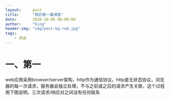 ```yaml
---
layout:     post
title:      "我的第一篇博客"
date:       2020-10-06 00:00:00
author:     "King"
header-img: "img/post-bg-rwd.jpg"
tags:
    - 闲谈
---
```


# 一、第一

web应用采用browser/server架构，http作为通信协议。http是无状态协议，浏览器的每一次请求，服务器会独立处理，不与之前或之后的请求产生关联，这个过程用下图说明，三次请求/响应对之间没有任何联系

